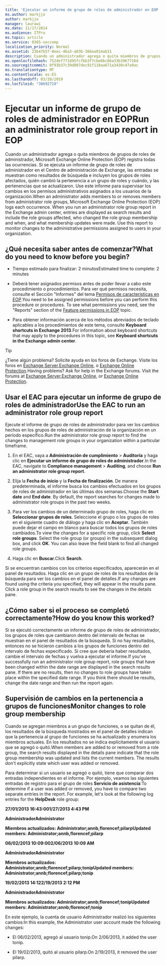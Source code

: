 ```yaml
---
title: 'Ejecutar un informe de grupo de roles de administrador en EOP '
ms.author: markjjo
author: markjjo
manager: laurawi
ms.date: 11/17/2014
ms.audience: ITPro
ms.topic: article
ms.service: O365-seccomp
localization_priority: Normal
ms.assetid: 23b47b57-0eec-46a3-a03b-366ea014ab31
description: Cuando un administrador agrega o quita miembros de grupos de roles de administrador, Microsoft Exchange Online Protection (EOP) registra todas las ocurrencias.
ms.openlocfilehash: 752def771d95fcfbb3f7cbe0bc86a33b3967716d
ms.sourcegitcommit: 0f93b37c39d807dec91f118aa671a3430c47a9ac
ms.translationtype: MT
ms.contentlocale: es-ES
ms.lasthandoff: 03/20/2019
ms.locfileid: "30692719"
---
```

# <a name="run-an-administrator-role-group-report-in-eop"></a><span data-ttu-id="b47d9-103">Ejecutar un informe de grupo de roles de administrador en EOP</span><span class="sxs-lookup"><span data-stu-id="b47d9-103">Run an administrator role group report in EOP</span></span> 

 <span data-ttu-id="b47d9-p101">Cuando un administrador agrega o quita miembros de grupos de roles de administrador, Microsoft Exchange Online Protection (EOP) registra todas las ocurrencias. Si se ejecuta un informe de grupo de roles de administrador en el Centro de administración de Exchange, las entradas se muestran como resultados de búsqueda e incluyen los grupos de roles afectados, quién cambió la pertenencia a un grupo de roles y cuándo, y las pertenencias que se actualizaron. Use este informe para supervisar los cambios en los permisos administrativos asignados a los usuarios de la organización.</span><span class="sxs-lookup"><span data-stu-id="b47d9-p101">When an administrator adds members to or removes members from administrator role groups, Microsoft Exchange Online Protection (EOP) logs each occurrence. When you run an administrator role group report in the Exchange admin center, entries are displayed as search results and include the role groups affected, who changed the role group membership and when, and what membership updates were made. Use this report to monitor changes to the administrative permissions assigned to users in your organization.</span></span>
  
## <a name="what-do-you-need-to-know-before-you-begin"></a><span data-ttu-id="b47d9-107">¿Qué necesita saber antes de comenzar?</span><span class="sxs-lookup"><span data-stu-id="b47d9-107">What do you need to know before you begin?</span></span>

- <span data-ttu-id="b47d9-108">Tiempo estimado para finalizar: 2 minutos</span><span class="sxs-lookup"><span data-stu-id="b47d9-108">Estimated time to complete: 2 minutes</span></span>
    
- <span data-ttu-id="b47d9-p102">Deberá tener asignados permisos antes de poder llevar a cabo este procedimiento o procedimientos. Para ver qué permisos necesita, consulte el Sección "Informes" del tema [Permisos de características en EOP](feature-permissions-in-eop.md).</span><span class="sxs-lookup"><span data-stu-id="b47d9-p102">You need to be assigned permissions before you can perform this procedure or procedures. To see what permissions you need, see the "Reports" section of the [Feature permissions in EOP](feature-permissions-in-eop.md) topic.</span></span> 
    
- <span data-ttu-id="b47d9-111">Para obtener información acerca de los métodos abreviados de teclado aplicables a los procedimientos de este tema, consulte **Keyboard shortcuts in Exchange 2013**.</span><span class="sxs-lookup"><span data-stu-id="b47d9-111">For information about keyboard shortcuts that may apply to the procedures in this topic, see **Keyboard shortcuts in the Exchange admin center**.</span></span>
    
> [!TIP]
> <span data-ttu-id="b47d9-p103">¿Tiene algún problema? Solicite ayuda en los foros de Exchange. Visite los foros en [Exchange Server](https://go.microsoft.com/fwlink/p/?linkId=60612),[Exchange Online](https://go.microsoft.com/fwlink/p/?linkId=267542), o [Exchange Online Protection](https://go.microsoft.com/fwlink/p/?linkId=285351).</span><span class="sxs-lookup"><span data-stu-id="b47d9-p103">Having problems? Ask for help in the Exchange forums. Visit the forums at [Exchange Server](https://go.microsoft.com/fwlink/p/?linkId=60612),[Exchange Online](https://go.microsoft.com/fwlink/p/?linkId=267542), or [Exchange Online Protection](https://go.microsoft.com/fwlink/p/?linkId=285351).</span></span> 
  
## <a name="use-the-eac-to-run-an-administrator-role-group-report"></a><span data-ttu-id="b47d9-115">Usar el EAC para ejecutar un informe de grupo de roles de administrador</span><span class="sxs-lookup"><span data-stu-id="b47d9-115">Use the EAC to run an administrator role group report</span></span>

<span data-ttu-id="b47d9-116">Ejecute el informe de grupo de roles de administrador para ver los cambios hechos en los grupos de roles de administración de la organización en un período específico.</span><span class="sxs-lookup"><span data-stu-id="b47d9-116">Run the administrator role group report to find the changes to management role groups in your organization within a particular timeframe.</span></span>
  
1. <span data-ttu-id="b47d9-117">En el EAC, vaya a **Administración de cumplimiento** \> **Auditoría** y haga clic en **Ejecutar un informe de grupo de roles de administrador**.</span><span class="sxs-lookup"><span data-stu-id="b47d9-117">In the EAC, navigate to **Compliance management** \> **Auditing**, and choose **Run an administrator role group report**.</span></span>
    
2. <span data-ttu-id="b47d9-p104">Elija la **Fecha de inicio** y la **Fecha de finalización**. De manera predeterminada, el informe busca los cambios efectuados en los grupos de roles de administrador en las últimas dos semanas.</span><span class="sxs-lookup"><span data-stu-id="b47d9-p104">Choose the **Start date** and **End date**. By default, the report searches for changes made to administrator role groups in the past two weeks.</span></span>
    
3. <span data-ttu-id="b47d9-p105">Para ver los cambios de un determinado grupo de roles, haga clic en **Seleccionar grupos de roles**. Seleccione el grupo o los grupos de roles en el siguiente cuadro de diálogo y haga clic en **Aceptar**. También puede dejar el campo en blanco para buscar todos los grupos de roles cambiados.</span><span class="sxs-lookup"><span data-stu-id="b47d9-p105">To view the changes for a specific role group, click **Select role groups**. Select the role group (or groups) in the subsequent dialog box, and click **OK**. You can also leave the field blank to find all changed role groups.</span></span>
    
4. <span data-ttu-id="b47d9-123">Haga clic en **Buscar**.</span><span class="sxs-lookup"><span data-stu-id="b47d9-123">Click **Search**.</span></span>
    
<span data-ttu-id="b47d9-p106">Si se encuentran cambios con los criterios especificados, aparecerán en el panel de resultados. Haga clic en un grupo de roles de los resultados de la búsqueda para ver los cambios en el panel de detalles.</span><span class="sxs-lookup"><span data-stu-id="b47d9-p106">If any changes are found using the criteria you specified, they will appear in the results pane. Click a role group in the search results to see the changes in the details pane.</span></span>
  
## <a name="how-do-you-know-this-worked"></a><span data-ttu-id="b47d9-126">¿Cómo saber si el proceso se completó correctamente?</span><span class="sxs-lookup"><span data-stu-id="b47d9-126">How do you know this worked?</span></span>

<span data-ttu-id="b47d9-p107">Si se ejecutó correctamente un informe de grupo de roles de administrador, los grupos de roles que cambiaron dentro del intervalo de fechas se muestran en el panel de resultados de la búsqueda. Si no hay resultados, entonces no se hicieron cambios a los grupos de funciones dentro del intervalo de fechas especificado. Si cree que debería haber resultados, cambie el intervalo de fechas y vuelva a ejecutar el informe.</span><span class="sxs-lookup"><span data-stu-id="b47d9-p107">If you've successfully run an administrator role group report, role groups that have been changed within the date range are displayed in the search results pane. If there are no results, then no changes to role groups have taken place within the specified date range. If you think there should be results, change the date range and then run the report again.</span></span>
  
## <a name="monitor-changes-to-role-group-membership"></a><span data-ttu-id="b47d9-130">Supervisión de cambios en la pertenencia a grupos de funciones</span><span class="sxs-lookup"><span data-stu-id="b47d9-130">Monitor changes to role group membership</span></span>

<span data-ttu-id="b47d9-p108">Cuando se agregan miembros a un grupo de funciones, o se quitan de él, los resultados de la búsqueda mostrados en el panel de detalles indican que la pertenencia al grupo de funciones se ha actualizado y enumera los miembros actuales. En los resultados no se indica explícitamente el usuario que se agregó o quitó.</span><span class="sxs-lookup"><span data-stu-id="b47d9-p108">When members are added to or removed from a role group, the search results displayed in the details pane indicate that the role group membership was updated and lists the current members. The results don't explicitly state which user was added or removed.</span></span>
  
<span data-ttu-id="b47d9-p109">Para determinar si un usuario se agregó o quitó, tiene que comparar dos entradas independientes en el informe. Por ejemplo, veamos las siguientes entradas de registro para el grupo de roles **Servicio de asistencia**:</span><span class="sxs-lookup"><span data-stu-id="b47d9-p109">To determine if a user was added or removed, you have to compare two separate entries in the report. For example, let's look at the following log entries for the **HelpDesk** role group:</span></span> 
  
 <span data-ttu-id="b47d9-135">**27/01/2013 16:43:00**</span><span class="sxs-lookup"><span data-stu-id="b47d9-135">**1/27/2013 4:43 PM**</span></span>
  
 <span data-ttu-id="b47d9-136">**Administrador**</span><span class="sxs-lookup"><span data-stu-id="b47d9-136">**Administrator**</span></span>
  
 <span data-ttu-id="b47d9-137">**Miembros actualizados: Administrator;annb,florencef;pilarp**</span><span class="sxs-lookup"><span data-stu-id="b47d9-137">**Updated members: Administrator;annb,florencef;pilarp**</span></span>
  
 <span data-ttu-id="b47d9-138">**06/02/2013 10:09:00**</span><span class="sxs-lookup"><span data-stu-id="b47d9-138">**2/06/2013 10:09 AM**</span></span>
  
 <span data-ttu-id="b47d9-139">**Administrador**</span><span class="sxs-lookup"><span data-stu-id="b47d9-139">**Administrator**</span></span>
  
 <span data-ttu-id="b47d9-140">**Miembros actualizados: Administrator;annb;florencef;pilarp;tonip**</span><span class="sxs-lookup"><span data-stu-id="b47d9-140">**Updated members: Administrator;annb;florencef;pilarp;tonip**</span></span>
  
 <span data-ttu-id="b47d9-141">**19/02/2013 14:12**</span><span class="sxs-lookup"><span data-stu-id="b47d9-141">**2/19/2013 2:12 PM**</span></span>
  
 <span data-ttu-id="b47d9-142">**Administrador**</span><span class="sxs-lookup"><span data-stu-id="b47d9-142">**Administrator**</span></span>
  
 <span data-ttu-id="b47d9-143">**Miembros actualizados: Administrator;annb;florencef;tonip**</span><span class="sxs-lookup"><span data-stu-id="b47d9-143">**Updated members: Administrator;annb;florencef;tonip**</span></span>
  
<span data-ttu-id="b47d9-144">En este ejemplo, la cuenta de usuario Administrador realizó los siguientes cambios:</span><span class="sxs-lookup"><span data-stu-id="b47d9-144">In this example, the Administrator user account made the following changes:</span></span>
  
- <span data-ttu-id="b47d9-145">El 06/02/2013, agregó al usuario tonip.</span><span class="sxs-lookup"><span data-stu-id="b47d9-145">On 2/06/2013, it added the user tonip.</span></span>
    
- <span data-ttu-id="b47d9-146">El 19/02/2013, quitó al usuario pilarp.</span><span class="sxs-lookup"><span data-stu-id="b47d9-146">On 2/19/2013, it removed the user pilarp.</span></span>
    

